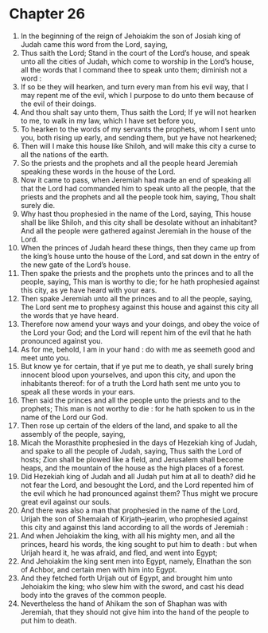 # Chapter 26

1. In the beginning of the reign of Jehoiakim the son of Josiah king of Judah came this word from the Lord, saying,
2. Thus saith the Lord; Stand in the court of the Lord’s house, and speak unto all the cities of Judah, which come to worship in the Lord’s house, all the words that I command thee to speak unto them; diminish not a word :
3. If so be they will hearken, and turn every man from his evil way, that I may repent me of the evil, which I purpose to do unto them because of the evil of their doings.
4. And thou shalt say unto them, Thus saith the Lord; If ye will not hearken to me, to walk in my law, which I have set before you,
5. To hearken to the words of my servants the prophets, whom I sent unto you, both rising up early, and sending them, but ye have not hearkened;
6. Then will I make this house like Shiloh, and will make this city a curse to all the nations of the earth.
7. So the priests and the prophets and all the people heard Jeremiah speaking these words in the house of the Lord.
8. Now it came to pass, when Jeremiah had made an end of speaking all that the Lord had commanded him to speak unto all the people, that the priests and the prophets and all the people took him, saying, Thou shalt surely die.
9. Why hast thou prophesied in the name of the Lord, saying, This house shall be like Shiloh, and this city shall be desolate without an inhabitant? And all the people were gathered against Jeremiah in the house of the Lord.
10. When the princes of Judah heard these things, then they came up from the king’s house unto the house of the Lord, and sat down in the entry of the new gate of the Lord’s house.
11. Then spake the priests and the prophets unto the princes and to all the people, saying, This man is worthy to die; for he hath prophesied against this city, as ye have heard with your ears.
12. Then spake Jeremiah unto all the princes and to all the people, saying, The Lord sent me to prophesy against this house and against this city all the words that ye have heard.
13. Therefore now amend your ways and your doings, and obey the voice of the Lord your God; and the Lord will repent him of the evil that he hath pronounced against you.
14. As for me, behold, I am in your hand : do with me as seemeth good and meet unto you.
15. But know ye for certain, that if ye put me to death, ye shall surely bring innocent blood upon yourselves, and upon this city, and upon the inhabitants thereof: for of a truth the Lord hath sent me unto you to speak all these words in your ears.
16. Then said the princes and all the people unto the priests and to the prophets; This man is not worthy to die : for he hath spoken to us in the name of the Lord our God.
17. Then rose up certain of the elders of the land, and spake to all the assembly of the people, saying,
18. Micah the Morasthite prophesied in the days of Hezekiah king of Judah, and spake to all the people of Judah, saying, Thus saith the Lord of hosts; Zion shall be plowed like a field, and Jerusalem shall become heaps, and the mountain of the house as the high places of a forest.
19. Did Hezekiah king of Judah and all Judah put him at all to death? did he not fear the Lord, and besought the Lord, and the Lord repented him of the evil which he had pronounced against them? Thus might we procure great evil against our souls.
20. And there was also a man that prophesied in the name of the Lord, Urijah the son of Shemaiah of Kirjath–jearim, who prophesied against this city and against this land according to all the words of Jeremiah :
21. And when Jehoiakim the king, with all his mighty men, and all the princes, heard his words, the king sought to put him to death : but when Urijah heard it, he was afraid, and fled, and went into Egypt;
22. And Jehoiakim the king sent men into Egypt, namely, Elnathan the son of Achbor, and certain men with him into Egypt.
23. And they fetched forth Urijah out of Egypt, and brought him unto Jehoiakim the king; who slew him with the sword, and cast his dead body into the graves of the common people.
24. Nevertheless the hand of Ahikam the son of Shaphan was with Jeremiah, that they should not give him into the hand of the people to put him to death.

